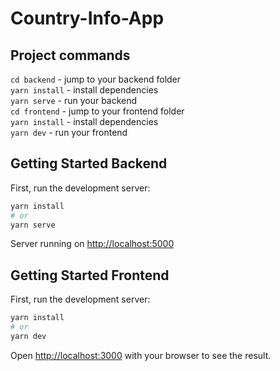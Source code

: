 # Country-Info-App

## Project commands

`cd backend` - jump to your backend folder <br />
`yarn install` - install dependencies <br />
`yarn serve` - run your backend <br />
`cd frontend` - jump to your frontend folder <br />
`yarn install` - install dependencies <br />
`yarn dev` - run your frontend <br />

## Getting Started Backend

First, run the development server:

```bash
yarn install
# or
yarn serve
```

Server running on [http://localhost:5000](http://localhost:5000)


## Getting Started Frontend

First, run the development server:

```bash
yarn install
# or
yarn dev
```

Open [http://localhost:3000](http://localhost:3000) with your browser to see the result.
